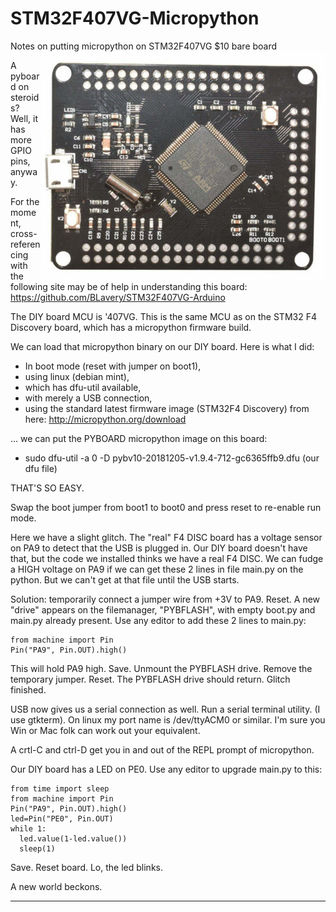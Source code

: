# STM32F407VG-Micropython
Notes on putting micropython on STM32F407VG $10 bare board<img align="right" src="images/ss5.png">

A pyboard on steroids? Well, it has more GPIO pins, anyway.

For the moment, cross-referencing with the following site may be of help
in understanding this board:
https://github.com/BLavery/STM32F407VG-Arduino

The DIY board MCU is '407VG. This is the same MCU as on the STM32 F4 Discovery board, which has a micropython firmware build.

We can load that micropython binary on our DIY board. Here is what I did:

 - In boot mode (reset with jumper on boot1),
 - using linux (debian mint),
 - which has dfu-util available,
 - with merely a USB connection,
 - using the standard latest firmware image (STM32F4 Discovery) from here: http://micropython.org/download 
 
... we can put the PYBOARD micropython image on this board:

 - sudo dfu-util -a 0 -D pybv10-20181205-v1.9.4-712-gc6365ffb9.dfu      (our dfu file)
 
THAT'S SO EASY.

Swap the boot jumper from boot1 to boot0 and press reset to re-enable run mode. 

Here we have a slight glitch. The "real" F4 DISC board has a voltage sensor on PA9 to detect that the USB is plugged in. Our DIY board doesn't have that, but the code we installed thinks we have a real F4 DISC. We can fudge a HIGH  voltage on PA9 if we can get these 2 lines in file main.py on the python. But we can't get at that file until the USB starts.

Solution: temporarily connect a jumper wire from +3V to PA9. Reset.  A new "drive" appears on the filemanager, "PYBFLASH", with empty boot.py and main.py already present.  Use any editor to add these 2 lines to main.py:
```
from machine import Pin
Pin("PA9", Pin.OUT).high()
```
This will hold PA9 high. Save. Unmount the PYBFLASH drive. Remove the temporary jumper. Reset. The PYBFLASH drive should return. Glitch finished.

USB now gives us a serial connection as well. Run a serial terminal utility. (I use gtkterm). On linux my port name is /dev/ttyACM0 or similar. I'm sure you Win or Mac folk can work out your equivalent.

A crtl-C and ctrl-D get you in and out of the REPL prompt of micropython. 

Our DIY board has a LED on PE0. Use any editor to upgrade main.py to this:

```
from time import sleep
from machine import Pin
Pin("PA9", Pin.OUT).high()
led=Pin("PE0", Pin.OUT)
while 1:
  led.value(1-led.value())
  sleep(1)

```

Save. Reset board. Lo, the led blinks. 

A new world beckons.

---


